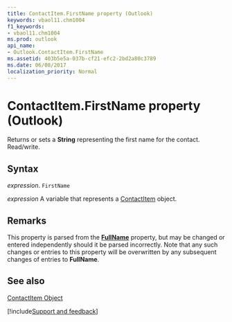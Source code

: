 ```yaml
---
title: ContactItem.FirstName property (Outlook)
keywords: vbaol11.chm1004
f1_keywords:
- vbaol11.chm1004
ms.prod: outlook
api_name:
- Outlook.ContactItem.FirstName
ms.assetid: 403b5e5a-037b-cf21-efc2-2bd2a80c3789
ms.date: 06/08/2017
localization_priority: Normal
---
```



# ContactItem.FirstName property (Outlook)

Returns or sets a **String** representing the first name for the contact. Read/write.


## Syntax

_expression_. `FirstName`

_expression_ A variable that represents a [ContactItem](Outlook.ContactItem.md) object.


## Remarks

This property is parsed from the  **[FullName](Outlook.ContactItem.FullName.md)** property, but may be changed or entered independently should it be parsed incorrectly. Note that any such changes or entries to this property will be overwritten by any subsequent changes of entries to **FullName**.


## See also


[ContactItem Object](Outlook.ContactItem.md)

[!include[Support and feedback](~/includes/feedback-boilerplate.md)]